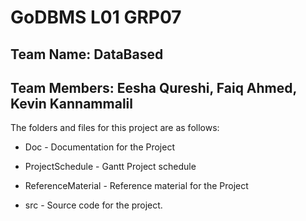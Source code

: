 # GoDBMS L01 GRP07

## Team Name: DataBased

## Team Members: Eesha Qureshi, Faiq Ahmed, Kevin Kannammalil

The folders and files for this project are as follows:
- Doc - Documentation for the Project

- ProjectSchedule - Gantt Project schedule

- ReferenceMaterial - Reference material for the Project

- src - Source code for the project.

